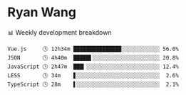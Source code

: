 # Ryan Wang

 <!-- waka-box start -->
📊 Weekly development breakdown
```text
Vue.js     🕓 12h34m ███████████████░░░░░░░░░░░░ 56.0%
JSON       🕓 4h40m  █████▌░░░░░░░░░░░░░░░░░░░░░ 20.8%
JavaScript 🕓 2h47m  ███▎░░░░░░░░░░░░░░░░░░░░░░░ 12.4%
LESS       🕓 34m    ▋░░░░░░░░░░░░░░░░░░░░░░░░░░  2.6%
TypeScript 🕓 28m    ▌░░░░░░░░░░░░░░░░░░░░░░░░░░  2.1%
```
<!-- Powered by https://github.com/YouEclipse/waka-box-go . -->
<!-- waka-box end -->